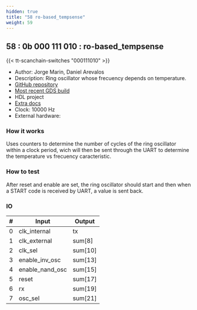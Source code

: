 ```yaml
---
hidden: true
title: "58 ro-based_tempsense"
weight: 59
---
```


## 58 : 0b 000 111 010 : ro-based_tempsense

{{< tt-scanchain-switches "000111010" >}}

* Author: Jorge Marin, Daniel Arevalos
* Description: Ring oscillator whose frecuency depends on temperature.
* [GitHub repository](https://github.com/JorgeMarinN/tt03_ac3e-usm_ro-based_tempsens)
* [Most recent GDS build](https://github.com/JorgeMarinN/tt03_ac3e-usm_ro-based_tempsens/actions/runs/4789239141)
* HDL project
* [Extra docs]()
* Clock: 10000 Hz
* External hardware: 



### How it works

Uses counters to determine the number of cycles of the ring oscillator within a clock period, wich will then be sent through the UART to determine the temperature vs frecuency caracteristic.


### How to test

After reset and enable are set, the ring oscillator should start and then when a START code is received by UART, a value is sent back.


### IO

| # | Input        | Output       |
|---|--------------|--------------|
| 0 | clk_internal  | tx |
| 1 | clk_external  | sum[8] |
| 2 | clk_sel  | sum[10] |
| 3 | enable_inv_osc  | sum[13] |
| 4 | enable_nand_osc  | sum[15] |
| 5 | reset  | sum[17] |
| 6 | rx  | sum[19] |
| 7 | osc_sel  | sum[21] |
